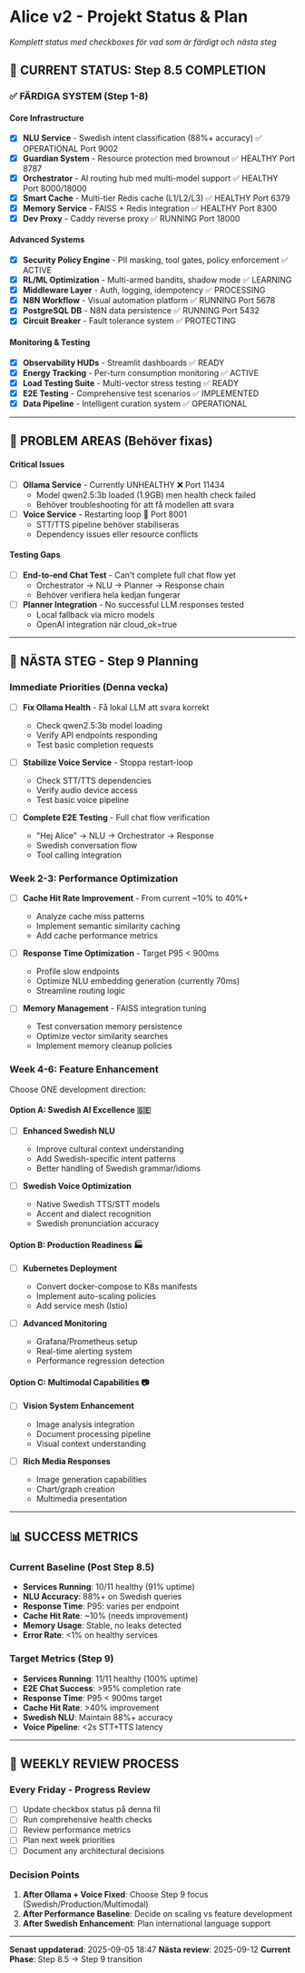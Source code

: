 # Alice v2 - Projekt Status & Plan
*Komplett status med checkboxes för vad som är färdigt och nästa steg*

## 🎯 CURRENT STATUS: Step 8.5 COMPLETION

### **✅ FÄRDIGA SYSTEM (Step 1-8)**

#### **Core Infrastructure** 
- [x] **NLU Service** - Swedish intent classification (88%+ accuracy) ✅ OPERATIONAL Port 9002
- [x] **Guardian System** - Resource protection med brownout ✅ HEALTHY Port 8787
- [x] **Orchestrator** - AI routing hub med multi-model support ✅ HEALTHY Port 8000/18000
- [x] **Smart Cache** - Multi-tier Redis cache (L1/L2/L3) ✅ HEALTHY Port 6379
- [x] **Memory Service** - FAISS + Redis integration ✅ HEALTHY Port 8300
- [x] **Dev Proxy** - Caddy reverse proxy ✅ RUNNING Port 18000

#### **Advanced Systems**
- [x] **Security Policy Engine** - PII masking, tool gates, policy enforcement ✅ ACTIVE
- [x] **RL/ML Optimization** - Multi-armed bandits, shadow mode ✅ LEARNING
- [x] **Middleware Layer** - Auth, logging, idempotency ✅ PROCESSING
- [x] **N8N Workflow** - Visual automation platform ✅ RUNNING Port 5678
- [x] **PostgreSQL DB** - N8N data persistence ✅ RUNNING Port 5432
- [x] **Circuit Breaker** - Fault tolerance system ✅ PROTECTING

#### **Monitoring & Testing**
- [x] **Observability HUDs** - Streamlit dashboards ✅ READY
- [x] **Energy Tracking** - Per-turn consumption monitoring ✅ ACTIVE
- [x] **Load Testing Suite** - Multi-vector stress testing ✅ READY
- [x] **E2E Testing** - Comprehensive test scenarios ✅ IMPLEMENTED
- [x] **Data Pipeline** - Intelligent curation system ✅ OPERATIONAL

---

## 🔧 PROBLEM AREAS (Behöver fixas)

#### **Critical Issues**
- [ ] **Ollama Service** - Currently UNHEALTHY ❌ Port 11434
  - Model qwen2.5:3b loaded (1.9GB) men health check failed
  - Behöver troubleshooting för att få modellen att svara
- [ ] **Voice Service** - Restarting loop 🔄 Port 8001
  - STT/TTS pipeline behöver stabiliseras
  - Dependency issues eller resource conflicts

#### **Testing Gaps** 
- [ ] **End-to-end Chat Test** - Can't complete full chat flow yet
  - Orchestrator → NLU → Planner → Response chain
  - Behöver verifiera hela kedjan fungerar
- [ ] **Planner Integration** - No successful LLM responses tested
  - Local fallback via micro models
  - OpenAI integration när cloud_ok=true

---

## 🎯 NÄSTA STEG - Step 9 Planning

### **Immediate Priorities (Denna vecka)**
- [ ] **Fix Ollama Health** - Få lokal LLM att svara korrekt
  - Check qwen2.5:3b model loading
  - Verify API endpoints responding
  - Test basic completion requests

- [ ] **Stabilize Voice Service** - Stoppa restart-loop
  - Check STT/TTS dependencies 
  - Verify audio device access
  - Test basic voice pipeline

- [ ] **Complete E2E Testing** - Full chat flow verification
  - "Hej Alice" → NLU → Orchestrator → Response
  - Swedish conversation flow
  - Tool calling integration

### **Week 2-3: Performance Optimization**
- [ ] **Cache Hit Rate Improvement** - From current ~10% to 40%+
  - Analyze cache miss patterns
  - Implement semantic similarity caching
  - Add cache performance metrics

- [ ] **Response Time Optimization** - Target P95 < 900ms
  - Profile slow endpoints
  - Optimize NLU embedding generation (currently 70ms)
  - Streamline routing logic

- [ ] **Memory Management** - FAISS integration tuning
  - Test conversation memory persistence
  - Optimize vector similarity searches
  - Implement memory cleanup policies

### **Week 4-6: Feature Enhancement**
Choose ONE development direction:

#### **Option A: Swedish AI Excellence** 🇸🇪
- [ ] **Enhanced Swedish NLU**
  - Improve cultural context understanding
  - Add Swedish-specific intent patterns
  - Better handling of Swedish grammar/idioms

- [ ] **Swedish Voice Optimization**
  - Native Swedish TTS/STT models
  - Accent and dialect recognition
  - Swedish pronunciation accuracy

#### **Option B: Production Readiness** 🏭
- [ ] **Kubernetes Deployment**
  - Convert docker-compose to K8s manifests
  - Implement auto-scaling policies
  - Add service mesh (Istio)

- [ ] **Advanced Monitoring**
  - Grafana/Prometheus setup
  - Real-time alerting system
  - Performance regression detection

#### **Option C: Multimodal Capabilities** 📷
- [ ] **Vision System Enhancement**
  - Image analysis integration
  - Document processing pipeline
  - Visual context understanding

- [ ] **Rich Media Responses**
  - Image generation capabilities
  - Chart/graph creation
  - Multimedia presentation

---

## 📊 SUCCESS METRICS

### **Current Baseline (Post Step 8.5)**
- **Services Running**: 10/11 healthy (91% uptime)
- **NLU Accuracy**: 88%+ on Swedish queries
- **Response Time**: P95: varies per endpoint
- **Cache Hit Rate**: ~10% (needs improvement)
- **Memory Usage**: Stable, no leaks detected
- **Error Rate**: <1% on healthy services

### **Target Metrics (Step 9)**
- **Services Running**: 11/11 healthy (100% uptime)  
- **E2E Chat Success**: >95% completion rate
- **Response Time**: P95 < 900ms target
- **Cache Hit Rate**: >40% improvement
- **Swedish NLU**: Maintain 88%+ accuracy
- **Voice Pipeline**: <2s STT+TTS latency

---

## 🔄 WEEKLY REVIEW PROCESS

### **Every Friday - Progress Review**
- [ ] Update checkbox status på denna fil
- [ ] Run comprehensive health checks
- [ ] Review performance metrics
- [ ] Plan next week priorities
- [ ] Document any architectural decisions

### **Decision Points**
1. **After Ollama + Voice Fixed**: Choose Step 9 focus (Swedish/Production/Multimodal)
2. **After Performance Baseline**: Decide on scaling vs feature development
3. **After Swedish Enhancement**: Plan international language support

---

**Senast uppdaterad**: 2025-09-05 18:47
**Nästa review**: 2025-09-12
**Current Phase**: Step 8.5 → Step 9 transition